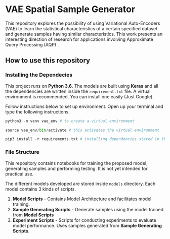 # VAE Spatial Sample Generator
This repository explores the possibility of using Variational Auto-Encoders (VAE) to learn the statistical characteristics of a certain specified dataset and generate samples having similar characteristics. This work presents an interesting direction of research for applications involving Approximate Query Processing (AQP) .

## How to use this repository

### Installing the Dependecies
This project runs on **Python 3.6**. The models are built using **Keras** and all the dependencies are written inside the `requirement.txt` file. A virtual environment is recommended. You can install one easily (Just Google).

Follow instructions below to set up environment. Open up your terminal and type the following instructions.

```python
python3 -m venv vae_env # to create a virtual environment

source vae_env/bin/activate # this activates the virtual environment

pip3 install -r requirements.txt # installing dependencies stated in the requirements file. 
```

### File Structure

This repository contains notebooks for training the proposed model, generating samples and performing testing. It is not yet intended for practical use. 

The different models developed are stored inside `models` directory. Each model contains 3 kinds of scripts. 

1. **Model Scripts** - Contains Model Architecture and facilitates model training.
2. **Sample Generating Scripts** - Generate samples using the model trained from **Model Scripts**
3. **Experiment Scripts** - Scripts for conducting experiments to evaluate model performance. Uses samples generated from **Sample Generating Scripts**.




